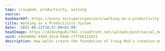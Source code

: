 ```yaml
---
tags: craigmod, productivity, walking
source:
bookmarkOf: https://every.to/superorganizers/walking-as-a-productivity-system
title: Walking as a Productivity System
date: '2021-09-22T18:57:00+02:00'
headImage: https://d24ovhgu8s7341.cloudfront.net/uploads/post/social_media_image/1784/social-2.png
uuid: e4da086e-930d-43cd-b94b-cf7f66122811
description: How walks create the foundation of Craig Mod's creative work
---
```


